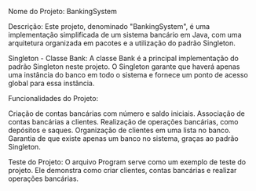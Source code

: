 Nome do Projeto: BankingSystem

Descrição:
Este projeto, denominado "BankingSystem", é uma implementação simplificada de um sistema bancário em Java, com uma arquitetura organizada em pacotes e a utilização do padrão Singleton.

Singleton - Classe Bank:
A classe Bank é a principal implementação do padrão Singleton neste projeto. O Singleton garante que haverá apenas uma instância do banco em todo o sistema e fornece um ponto de acesso global para essa instância.

Funcionalidades do Projeto:

Criação de contas bancárias com número e saldo iniciais.
Associação de contas bancárias a clientes.
Realização de operações bancárias, como depósitos e saques.
Organização de clientes em uma lista no banco.
Garantia de que existe apenas um banco no sistema, graças ao padrão Singleton.

Teste do Projeto:
O arquivo Program serve como um exemplo de teste do projeto. Ele demonstra como criar clientes, contas bancárias e realizar operações bancárias.
